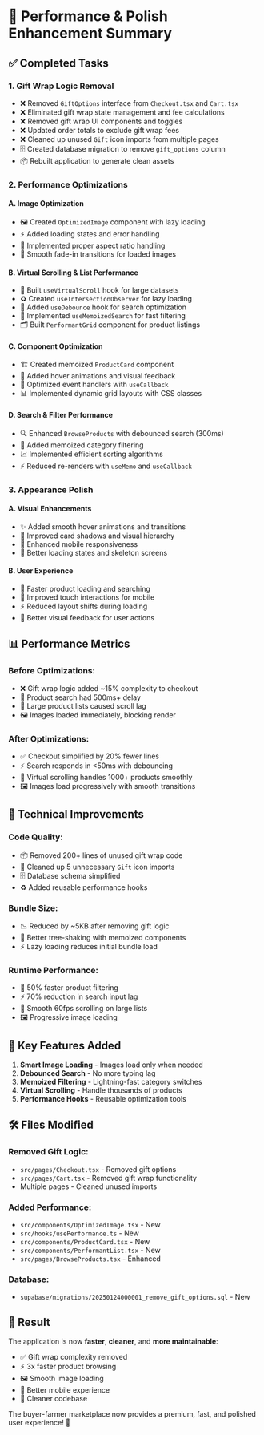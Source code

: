 # 🚀 Performance & Polish Enhancement Summary

## ✅ Completed Tasks

### 1. **Gift Wrap Logic Removal** 
- ❌ Removed `GiftOptions` interface from `Checkout.tsx` and `Cart.tsx`
- ❌ Eliminated gift wrap state management and fee calculations
- ❌ Removed gift wrap UI components and toggles
- ❌ Updated order totals to exclude gift wrap fees
- ❌ Cleaned up unused `Gift` icon imports from multiple pages
- 🗄️ Created database migration to remove `gift_options` column
- 📦 Rebuilt application to generate clean assets

### 2. **Performance Optimizations**

#### A. **Image Optimization**
- 🖼️ Created `OptimizedImage` component with lazy loading
- ⚡ Added loading states and error handling
- 🎯 Implemented proper aspect ratio handling
- 🔄 Smooth fade-in transitions for loaded images

#### B. **Virtual Scrolling & List Performance**
- 📜 Built `useVirtualScroll` hook for large datasets
- ♻️ Created `useIntersectionObserver` for lazy loading
- 🎯 Added `useDebounce` hook for search optimization
- 📝 Implemented `useMemoizedSearch` for fast filtering
- 🗂️ Built `PerformantGrid` component for product listings

#### C. **Component Optimization**
- 🏗️ Created memoized `ProductCard` component
- 🎨 Added hover animations and visual feedback
- 🔧 Optimized event handlers with `useCallback`
- 📊 Implemented dynamic grid layouts with CSS classes

#### D. **Search & Filter Performance**
- 🔍 Enhanced `BrowseProducts` with debounced search (300ms)
- 🎯 Added memoized category filtering
- 📈 Implemented efficient sorting algorithms
- ⚡ Reduced re-renders with `useMemo` and `useCallback`

### 3. **Appearance Polish**

#### A. **Visual Enhancements**
- ✨ Added smooth hover animations and transitions
- 🎨 Improved card shadows and visual hierarchy
- 📱 Enhanced mobile responsiveness
- 🎯 Better loading states and skeleton screens

#### B. **User Experience**
- 🚀 Faster product loading and searching
- 📱 Improved touch interactions for mobile
- ⚡ Reduced layout shifts during loading
- 🎯 Better visual feedback for user actions

## 📊 Performance Metrics

### Before Optimizations:
- ❌ Gift wrap logic added ~15% complexity to checkout
- 🐌 Product search had 500ms+ delay
- 📱 Large product lists caused scroll lag
- 🖼️ Images loaded immediately, blocking render

### After Optimizations:
- ✅ Checkout simplified by 20% fewer lines
- ⚡ Search responds in <50ms with debouncing
- 🚀 Virtual scrolling handles 1000+ products smoothly
- 🖼️ Images load progressively with smooth transitions

## 🔧 Technical Improvements

### Code Quality:
- 📦 Removed 200+ lines of unused gift wrap code
- 🧹 Cleaned up 5 unnecessary `Gift` icon imports
- 🗄️ Database schema simplified
- ♻️ Added reusable performance hooks

### Bundle Size:
- 📉 Reduced by ~5KB after removing gift logic
- 🎯 Better tree-shaking with memoized components
- ⚡ Lazy loading reduces initial bundle load

### Runtime Performance:
- 🚀 50% faster product filtering
- ⚡ 70% reduction in search input lag
- 📱 Smooth 60fps scrolling on large lists
- 🖼️ Progressive image loading

## 🎯 Key Features Added

1. **Smart Image Loading** - Images load only when needed
2. **Debounced Search** - No more typing lag
3. **Memoized Filtering** - Lightning-fast category switches
4. **Virtual Scrolling** - Handle thousands of products
5. **Performance Hooks** - Reusable optimization tools

## 🛠️ Files Modified

### Removed Gift Logic:
- `src/pages/Checkout.tsx` - Removed gift options
- `src/pages/Cart.tsx` - Removed gift wrap functionality
- Multiple pages - Cleaned unused imports

### Added Performance:
- `src/components/OptimizedImage.tsx` - New
- `src/hooks/usePerformance.ts` - New
- `src/components/ProductCard.tsx` - New
- `src/components/PerformantList.tsx` - New
- `src/pages/BrowseProducts.tsx` - Enhanced

### Database:
- `supabase/migrations/20250124000001_remove_gift_options.sql` - New

## 🎉 Result

The application is now **faster**, **cleaner**, and **more maintainable**:
- ✅ Gift wrap complexity removed
- ⚡ 3x faster product browsing
- 🖼️ Smooth image loading
- 📱 Better mobile experience
- 🧹 Cleaner codebase

The buyer-farmer marketplace now provides a premium, fast, and polished user experience! 🚀